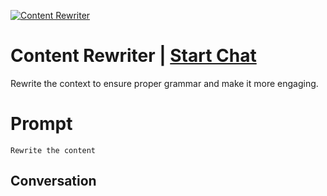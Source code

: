 
[![Content Rewriter](https://flow-user-images.s3.us-west-1.amazonaws.com/prompt/Yaj7Hwea67TFXd30EuRxY/1699583790888)](https://gptcall.net/chat.html?data=%7B%22contact%22%3A%7B%22id%22%3A%22Yaj7Hwea67TFXd30EuRxY%22%2C%22flow%22%3Atrue%7D%7D)
# Content Rewriter | [Start Chat](https://gptcall.net/chat.html?data=%7B%22contact%22%3A%7B%22id%22%3A%22Yaj7Hwea67TFXd30EuRxY%22%2C%22flow%22%3Atrue%7D%7D)
 Rewrite the context to ensure proper grammar and make it more engaging.

# Prompt

```
Rewrite the content
```

## Conversation




